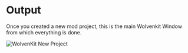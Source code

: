 # Output

Once you created a new mod project, this is the main Wolvenkit Window from which everything is done.

![WolvenKit New Project](https://github.com/Traderain/Wolven-kit/wiki/assets/0.7\_empty\_proj.jpg)
